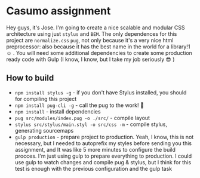 # Casumo assignment

Hey guys, it's Jose. I'm going to create a nice scalable and modular CSS architecture using just `stylus` and `BEM`. The only dependences for this project are `normalize.css` `pug`, not only because it's a very nice html preprocessor: also because it has the best name in the world for a library!1 :relaxed: . You will need some additional dependencies to create some production ready code with Gulp (I know, I know, but I take my job seriously :sunglasses: )

## How to build
  - `npm install stylus -g` - if you don't have Stylus installed, you should for compiling this project
  - `npm install pug-cli -g` - call the pug to the work! :dog:
  - `npm install` - install dependencies
  - `pug src/modules/index.pug -o ./src/` - compile layout
  - `stylus src/stylus/main.styl -o src/css -m` - compile stylus, generating sourcemaps
  - `gulp production` - prepare project to production. Yeah, I know, this is not necessary, but I needed to autoprefix my styles before sending you this assignment, and It was like 5 more minutes to configure the build procces. I'm just using gulp to prepare everything to production. I could use gulp to watch changes and compile pug & stylus, but I think for this test is enough with the previous configuration and the gulp task
